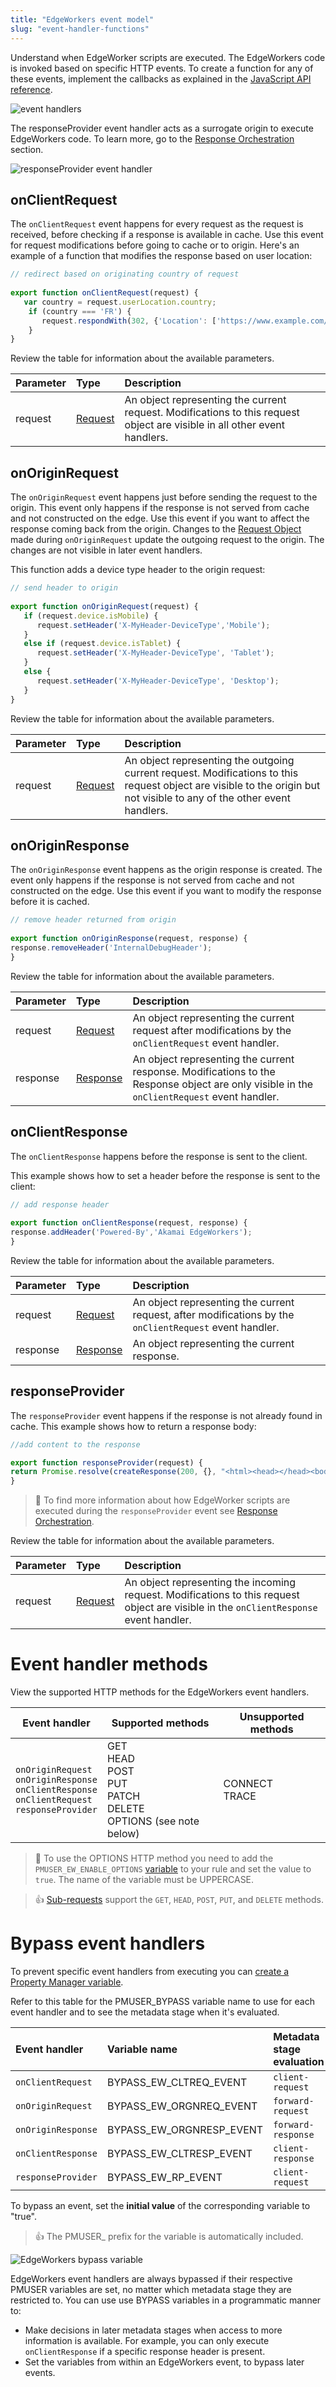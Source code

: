 ```yaml
---
title: "EdgeWorkers event model"
slug: "event-handler-functions"
---
```

Understand when EdgeWorker scripts are executed. The EdgeWorkers code is invoked based on specific HTTP events. To create a function for any of these events, implement the callbacks as explained in the [JavaScript API reference](doc:about-the-javascript-api).

<Frame>
  <img src="https://techdocs.akamai.com/edgeworkers/img/eventModel-v1.jpg" alt="event handlers"/>
</Frame>

The responseProvider event handler acts as a surrogate origin to execute EdgeWorkers code. To learn more, go to the [Response Orchestration](doc:response-orchestration) section.

<Frame>
  <img src="https://techdocs.akamai.com/edgeworkers/img/responseProviderEvent-v1.jpg" alt="responseProvider event handler"/>
</Frame>

## onClientRequest

The `onClientRequest` event happens for every request as the request is received, before checking if a response is available in cache. Use this event for request modifications before going to cache or to origin. Here's an example of a function that modifies the response based on user location:

```javascript
// redirect based on originating country of request
 
export function onClientRequest(request) {
   var country = request.userLocation.country;
    if (country === 'FR') {
       request.respondWith(302, {'Location': ['https://www.example.com/fr/']}, '');
    }
}
```

Review the table for information about the available parameters.

| Parameter | Type                           | Description                                                                                                               |
| :-------- | :----------------------------- | :------------------------------------------------------------------------------------------------------------------------ |
| request   | [Request ](doc:request-object) | An object representing the current request. Modifications to this request object are visible in all other event handlers. |

## onOriginRequest

 The `onOriginRequest` event happens just before sending the request to the origin. This event only happens if the response is not served from cache and not constructed on the edge. Use this event if you want to affect the response coming back from the origin. Changes to the [Request Object](doc:request-object) made during `onOriginRequest` update the outgoing request to the origin. The changes are not visible in later event handlers.

This function adds a device type header to the origin request:

```javascript
// send header to origin
 
export function onOriginRequest(request) {
   if (request.device.isMobile) { 
      request.setHeader('X-MyHeader-DeviceType','Mobile'); 
   } 
   else if (request.device.isTablet) { 
      request.setHeader('X-MyHeader-DeviceType', 'Tablet'); 
   } 
   else { 
      request.setHeader('X-MyHeader-DeviceType', 'Desktop'); 
   }
}
```

Review the table for information about the available parameters.

| Parameter | Type                          | Description                                                                                                                                                             |
| :-------- | :---------------------------- | :---------------------------------------------------------------------------------------------------------------------------------------------------------------------- |
| request   | [Request](doc:request-object) | An object representing the outgoing current request. Modifications to this request object are visible to the origin but not visible to any of the other event handlers. |

## onOriginResponse

The `onOriginResponse` event happens as the origin response is created. The event only happens if the response is not served from cache and not constructed on the edge. Use this event if you want to modify the response before it is cached.

```javascript
// remove header returned from origin
 
export function onOriginResponse(request, response) {
response.removeHeader('InternalDebugHeader');
}
```

Review the table for information about the available parameters.

| Parameter | Type                            | Description                                                                                                                                |
| :-------- | :------------------------------ | :----------------------------------------------------------------------------------------------------------------------------------------- |
| request   | [Request](doc:request-object)   | An object representing the current request after modifications by the `onClientRequest` event handler.                                     |
| response  | [Response](doc:response-object) | An object representing the current response. Modifications to the Response object are only visible in the `onClientRequest` event handler. |

## onClientResponse

The `onClientResponse` happens before the response is sent to the client.

This example shows how to set a header before the response is sent to the client:

```javascript
// add response header
 
export function onClientResponse(request, response) {
response.addHeader('Powered-By','Akamai EdgeWorkers');
}
```

Review the table for information about the available parameters.

| Parameter | Type                            | Description                                                                                             |
| :-------- | :------------------------------ | :------------------------------------------------------------------------------------------------------ |
| request   | [Request](doc:request-object)   | An object representing the current request, after modifications by the `onClientRequest` event handler. |
| response  | [Response](doc:response-object) | An object representing the current response.                                                            |

## responseProvider

The `responseProvider` event happens if the response is not already found in cache. This example shows how to return a response body:

```javascript
//add content to the response

export function responseProvider(request) {
return Promise.resolve(createResponse(200, {}, "<html><head></head><body><p>Hello World</p></body></html>"));
}
```

> 📘 To find more information about how EdgeWorker scripts are executed during the `responseProvider` event see [Response Orchestration](doc:response-orchestration).

Review the table for information about the available parameters.

| Parameter | Type                          | Description                                                                                                                            |
| :-------- | :---------------------------- | :------------------------------------------------------------------------------------------------------------------------------------- |
| request   | [Request](doc:request-object) | An object representing the incoming request. Modifications to this request object are visible in the `onClientResponse` event handler. |

## 

# Event handler methods

View the supported HTTP methods for the EdgeWorkers event handlers.

| Event handler | Supported methods | Unsupported methods |
| --- | --- | --- |
| `onOriginRequest`<br/>`onOriginResponse`<br/>`onClientResponse`<br/>`onClientRequest`<br/>`responseProvider` | GET<br/>HEAD<br/>POST<br/>PUT<br/>PATCH<br/>DELETE<br/>OPTIONS (see note below) | CONNECT<br/>TRACE |

> 📘 To use the OPTIONS HTTP method you need to add the `PMUSER_EW_ENABLE_OPTIONS` [variable](https://techdocs.akamai.com/property-mgr/docs/user-defined-vars)  to your rule and set the value to `true`. The name of the variable must be UPPERCASE.

> 👍 [Sub-requests](doc:http-request#httprequest)  support the `GET`, `HEAD`, `POST`, `PUT`, and `DELETE` methods.

# Bypass event handlers

To prevent specific event handlers from executing you can [create a Property Manager variable](https://techdocs.akamai.com/property-mgr/docs/var-ov). 

Refer to this table for the PMUSER_BYPASS variable name to use for each event handler and to see the metadata stage when it's evaluated.

| Event handler      | Variable name            | Metadata stage evaluation |
| :----------------- | :----------------------- | :------------------------ |
| `onClientRequest`  | BYPASS_EW_CLTREQ_EVENT   | `client-request`          |
| `onOriginRequest`  | BYPASS_EW_ORGNREQ_EVENT  | `forward-request`         |
| `onOriginResponse` | BYPASS_EW_ORGNRESP_EVENT | `forward-response`        |
| `onClientResponse` | BYPASS_EW_CLTRESP_EVENT  | `client-response`         |
| `responseProvider` | BYPASS_EW_RP_EVENT       | `client-request`          |

To bypass an event, set the **initial value** of the corresponding variable to "true".

> 👍 The PMUSER\_ prefix for the variable is automatically included.

<Frame>
  <img src="https://techdocs.akamai.com/edgeworkers/img/edgeworkers-bypassvariable-v1.png" alt="EdgeWorkers bypass variable"/>
</Frame>

EdgeWorkers event handlers are always bypassed if their respective PMUSER variables are set, no matter which metadata stage they are restricted to. You can use use BYPASS variables in a programmatic manner to:

- Make decisions in later metadata stages when access to more information is available. For example, you can only execute `onClientResponse` if a specific response header is present.
- Set the variables from within an EdgeWorkers event, to bypass later events.

